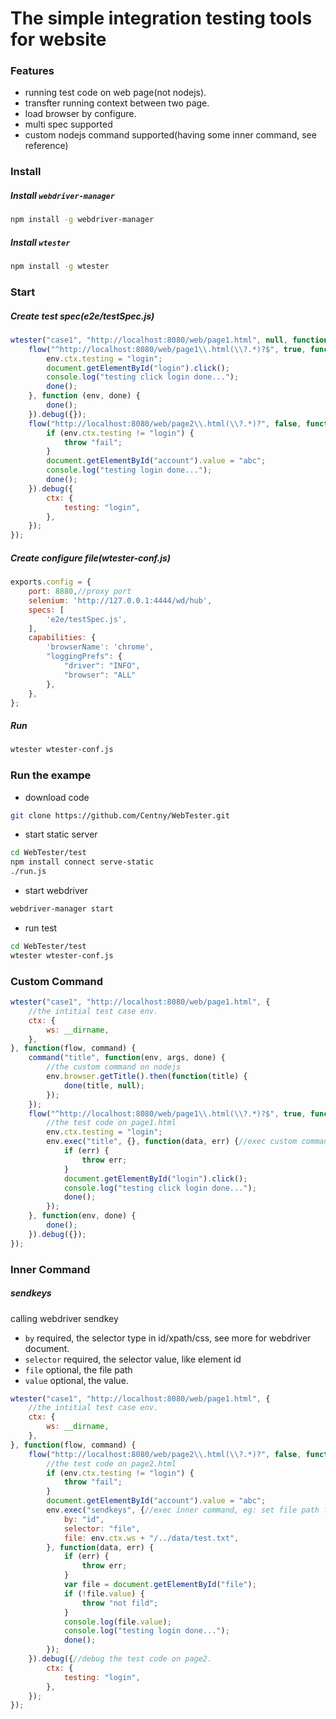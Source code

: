The simple integration testing tools for website
===

### Features

* running test code on web page(not nodejs).
* transfter running context between two page.
* load browser by configure.
* multi spec supported
* custom nodejs command supported(having some inner command, see reference)

### Install

##### Install `webdriver-manager`

```.sh
npm install -g webdriver-manager
```

##### Install `wtester`

```.sh
npm install -g wtester
```

### Start

##### Create test spec(e2e/testSpec.js)

```.js
wtester("case1", "http://localhost:8080/web/page1.html", null, function (flow) {
    flow("^http://localhost:8080/web/page1\\.html(\\?.*)?$", true, function (env, done) {
        env.ctx.testing = "login";
        document.getElementById("login").click();
        console.log("testing click login done...");
        done();
    }, function (env, done) {
        done();
    }).debug({});
    flow("http://localhost:8080/web/page2\\.html(\\?.*)?", false, function (env, done) {
        if (env.ctx.testing != "login") {
            throw "fail";
        }
        document.getElementById("account").value = "abc";
        console.log("testing login done...");
        done();
    }).debug({
        ctx: {
            testing: "login",
        },
    });
});
```

##### Create configure file(wtester-conf.js)

```.js
exports.config = {
    port: 8880,//proxy port
    selenium: 'http://127.0.0.1:4444/wd/hub',
    specs: [
        'e2e/testSpec.js',
    ],
    capabilities: {
        'browserName': 'chrome',
        "loggingPrefs": {
            "driver": "INFO",
            "browser": "ALL"
        },
    },
};
```

##### Run

```.sh
wtester wtester-conf.js
```

### Run the exampe
* download code

```.sh
git clone https://github.com/Centny/WebTester.git
```

* start static server

```.sh
cd WebTester/test
npm install connect serve-static
./run.js
```

* start webdriver 

```.sh
webdriver-manager start
```

* run test

```.sh
cd WebTester/test
wtester wtester-conf.js
```

### Custom Command

```.js
wtester("case1", "http://localhost:8080/web/page1.html", {
    //the intitial test case env.
    ctx: {
        ws: __dirname,
    },
}, function(flow, command) {
    command("title", function(env, args, done) {
        //the custom command on nodejs
        env.browser.getTitle().then(function(title) {
            done(title, null);
        });
    });
    flow("^http://localhost:8080/web/page1\\.html(\\?.*)?$", true, function(env, done) {
        //the test code on page1.html
        env.ctx.testing = "login";
        env.exec("title", {}, function(data, err) {//exec custom command
            if (err) {
                throw err;
            }
            document.getElementById("login").click();
            console.log("testing click login done...");
            done();
        });
    }, function(env, done) {
        done();
    }).debug({});
});
```

### Inner Command

##### sendkeys
calling webdriver sendkey

* `by` required, the selector type in id/xpath/css, see more for webdriver document.
* `selector` required, the selector value, like element id
* `file` optional, the file path
* `value` optional, the value.

```.js
wtester("case1", "http://localhost:8080/web/page1.html", {
    //the intitial test case env.
    ctx: {
        ws: __dirname,
    },
}, function(flow, command) {
    flow("http://localhost:8080/web/page2\\.html(\\?.*)?", false, function(env, done) {
        //the test code on page2.html
        if (env.ctx.testing != "login") {
            throw "fail";
        }
        document.getElementById("account").value = "abc";
        env.exec("sendkeys", {//exec inner command, eg: set file path for input
            by: "id",
            selector: "file",
            file: env.ctx.ws + "/../data/test.txt",
        }, function(data, err) {
            if (err) {
                throw err;
            }
            var file = document.getElementById("file");
            if (!file.value) {
                throw "not fild";
            }
            console.log(file.value);
            console.log("testing login done...");
            done();
        });
    }).debug({//debug the test code on page2.
        ctx: {
            testing: "login",
        },
    });
});
```